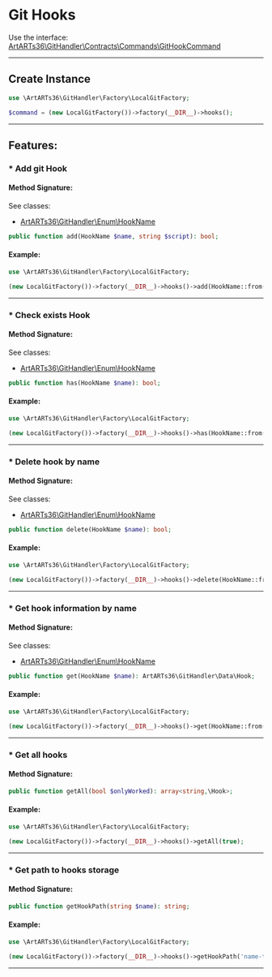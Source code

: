 # Git Hooks

Use the interface: [ArtARTs36\GitHandler\Contracts\Commands\GitHookCommand](../src/Contracts/Commands/GitHookCommand.php)

---

## Create Instance

```php
use \ArtARTs36\GitHandler\Factory\LocalGitFactory;

$command = (new LocalGitFactory())->factory(__DIR__)->hooks();
```

---

## Features:

### * Add git Hook

#### Method Signature:
See classes: 

* [ArtARTs36\GitHandler\Enum\HookName](/src/Enum/HookName.php)
```php
public function add(HookName $name, string $script): bool;
```

#### Example:

```php
use \ArtARTs36\GitHandler\Factory\LocalGitFactory;

(new LocalGitFactory())->factory(__DIR__)->hooks()->add(HookName::from(HookName::APPLY_PATH_MSG), 'script-test');
```

---
### * Check exists Hook

#### Method Signature:
See classes: 

* [ArtARTs36\GitHandler\Enum\HookName](/src/Enum/HookName.php)
```php
public function has(HookName $name): bool;
```

#### Example:

```php
use \ArtARTs36\GitHandler\Factory\LocalGitFactory;

(new LocalGitFactory())->factory(__DIR__)->hooks()->has(HookName::from(HookName::APPLY_PATH_MSG));
```

---
### * Delete hook by name

#### Method Signature:
See classes: 

* [ArtARTs36\GitHandler\Enum\HookName](/src/Enum/HookName.php)
```php
public function delete(HookName $name): bool;
```

#### Example:

```php
use \ArtARTs36\GitHandler\Factory\LocalGitFactory;

(new LocalGitFactory())->factory(__DIR__)->hooks()->delete(HookName::from(HookName::APPLY_PATH_MSG));
```

---
### * Get hook information by name

#### Method Signature:
See classes: 

* [ArtARTs36\GitHandler\Enum\HookName](/src/Enum/HookName.php)
```php
public function get(HookName $name): ArtARTs36\GitHandler\Data\Hook;
```

#### Example:

```php
use \ArtARTs36\GitHandler\Factory\LocalGitFactory;

(new LocalGitFactory())->factory(__DIR__)->hooks()->get(HookName::from(HookName::APPLY_PATH_MSG));
```

---
### * Get all hooks

#### Method Signature:

```php
public function getAll(bool $onlyWorked): array<string,\Hook>;
```

#### Example:

```php
use \ArtARTs36\GitHandler\Factory\LocalGitFactory;

(new LocalGitFactory())->factory(__DIR__)->hooks()->getAll(true);
```

---
### * Get path to hooks storage

#### Method Signature:

```php
public function getHookPath(string $name): string;
```

#### Example:

```php
use \ArtARTs36\GitHandler\Factory\LocalGitFactory;

(new LocalGitFactory())->factory(__DIR__)->hooks()->getHookPath('name-test');
```

---
